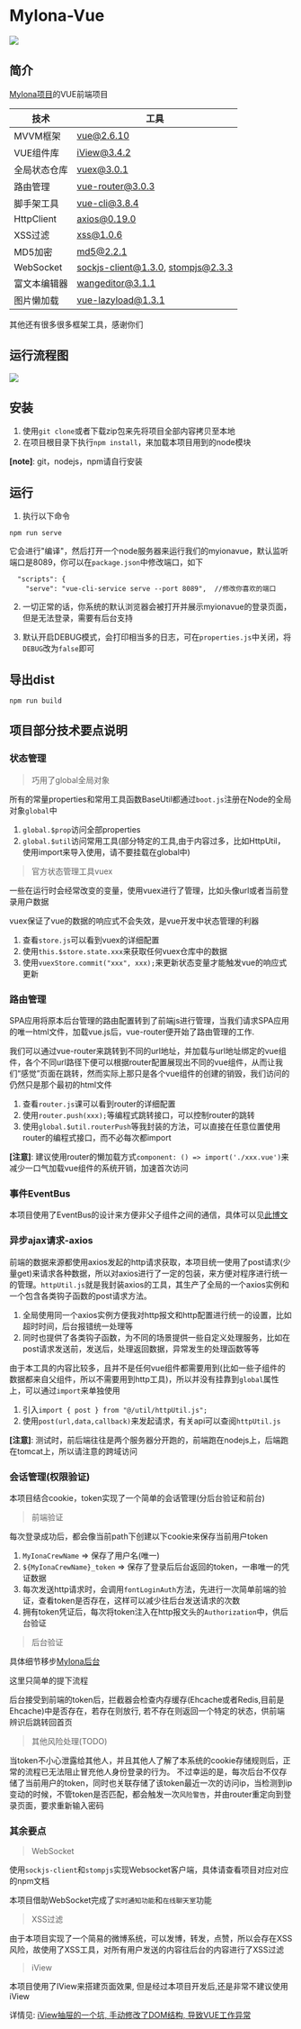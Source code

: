 # MyIona-Vue

<a title="Hits" target="_blank" href="https://github.com/b3log/hits"><img src="https://hits.b3log.org/myionavue/hits.svg"></a>

## 简介

[MyIona项目](https://github.com/zazaluMonster/MyIona)的VUE前端项目

技术 | 工具
----|------
MVVM框架 | vue@2.6.10
VUE组件库 | iView@3.4.2
全局状态仓库 | vuex@3.0.1
路由管理 | vue-router@3.0.3
脚手架工具 | vue-cli@3.8.4
HttpClient | axios@0.19.0
XSS过滤 | xss@1.0.6
MD5加密 | md5@2.2.1
WebSocket | sockjs-client@1.3.0, stompjs@2.3.3
富文本编辑器 | wangeditor@3.1.1
图片懒加载 | vue-lazyload@1.3.1

其他还有很多很多框架工具，感谢你们

## 运行流程图

<img src="src/assets/images/MyIonaVue运行流程图.png">

## 安装

1. 使用`git clone`或者下载zip包来先将项目全部内容拷贝至本地
2. 在项目根目录下执行`npm install`，来加载本项目用到的node模块

**[note]**: git，nodejs，npm请自行安装

## 运行


1. 执行以下命令

```
npm run serve
```

它会进行"编译"，然后打开一个node服务器来运行我们的myionavue，默认监听端口是8089，你可以在`package.json`中修改端口，如下
```
  "scripts": {
    "serve": "vue-cli-service serve --port 8089",  //修改你喜欢的端口
```

2. 一切正常的话，你系统的默认浏览器会被打开并展示myionavue的登录页面，但是无法登录，需要有后台支持

3. 默认开启DEBUG模式，会打印相当多的日志，可在`properties.js`中关闭，将`DEBUG`改为`false`即可

## 导出dist

```
npm run build
```

## 项目部分技术要点说明

### 状态管理

>巧用了global全局对象

所有的常量properties和常用工具函数BaseUtil都通过`boot.js`注册在Node的全局对象`global`中

1. `global.$prop`访问全部properties
2. `global.$util`访问常用工具(部分特定的工具,由于内容过多，比如HttpUtil，使用import来导入使用，请不要挂载在global中)

>官方状态管理工具vuex

一些在运行时会经常改变的变量，使用vuex进行了管理，比如头像url或者当前登录用户数据

vuex保证了vue的数据的响应式不会失效，是vue开发中状态管理的利器

1. 查看`store.js`可以看到vuex的详细配置
2. 使用`this.$store.state.xxx`来获取任何vuex仓库中的数据
3. 使用`vuexStore.commit("xxx", xxx);`来更新状态变量才能触发vue的响应式更新

### 路由管理

SPA应用将原本后台管理的路由配置转到了前端js进行管理，当我们请求SPA应用的唯一html文件，加载vue.js后，vue-router便开始了路由管理的工作.

我们可以通过vue-router来跳转到不同的url地址，并加载与url地址绑定的vue组件，各个不同url路径下便可以根据router配置展现出不同的vue组件，从而让我们“感觉”页面在跳转，然而实际上那只是各个vue组件的创建的销毁，我们访问的仍然只是那个最初的html文件

1. 查看`router.js`课可以看到router的详细配置
2. 使用`router.push(xxx);`等编程式跳转接口，可以控制router的跳转
3. 使用`global.$util.routerPush`等我封装的方法，可以直接在任意位置使用router的编程式接口，而不必每次都import

**[注意]**: 建议使用router的懒加载方式`component: () => import('./xxx.vue')`来减少一口气加载vue组件的系统开销，加速首次访问

### 事件EventBus

本项目使用了EventBus的设计来方便非父子组件之间的通信，具体可以见[此博文](https://medium.com/@andrejsabrickis/https-medium-com-andrejsabrickis-create-simple-eventbus-to-communicate-between-vue-js-components-cdc11cd59860)

### 异步ajax请求-axios

前端的数据来源都使用axios发起的http请求获取，本项目统一使用了post请求(少量get)来请求各种数据，所以对axios进行了一定的包装，来方便对程序进行统一的管理。`httpUtil.js`就是我封装axios的工具，其生产了全局的一个axios实例和一个包含各类钩子函数的post请求方法。

1. 全局使用同一个axios实例方便我对http报文和http配置进行统一的设置，比如超时时间，后台报错统一处理等
2. 同时也提供了各类钩子函数，为不同的场景提供一些自定义处理服务，比如在post请求发送前，发送后，处理返回数据，异常发生的处理函数等等

由于本工具的内容比较多，且并不是任何vue组件都需要用到(比如一些子组件的数据都来自父组件，所以不需要用到http工具)，所以并没有挂靠到`global`属性上，可以通过`import`来单独使用

1. 引入`import { post } from "@/util/httpUtil.js";`
2. 使用`post(url,data,callback)`来发起请求，有关api可以查阅`httpUtil.js`

**[注意]**: 测试时，前后端往往是两个服务器分开跑的，前端跑在nodejs上，后端跑在tomcat上，所以请注意的跨域访问

### 会话管理(权限验证)

本项目结合cookie，token实现了一个简单的会话管理(分后台验证和前台)

> 前端验证

每次登录成功后，都会像当前path下创建以下cookie来保存当前用户token
1. `MyIonaCrewName` => 保存了用户名(唯一)
2. `${MyIonaCrewName}_token` => 保存了登录后后台返回的token，一串唯一的凭证数据
3. 每次发送http请求时，会调用`fontLoginAuth`方法，先进行一次简单前端的验证，查看token是否存在，这样可以减少往后台发送请求的次数
4. 拥有token凭证后，每次将token注入在http报文头的`Authorization`中，供后台验证

> 后台验证

具体细节移步[MyIona后台](https://github.com/zazaluMonster/MyIona)

这里只简单的提下流程

后台接受到前端的token后，拦截器会检查内存缓存(Ehcache或者Redis,目前是Ehcache)中是否存在，若存在则放行, 若不存在则返回一个特定的状态，供前端辨识后跳转回首页

> 其他风险处理(TODO)

当token不小心泄露给其他人，并且其他人了解了本系统的cookie存储规则后，正常的流程已无法阻止冒充他人身份登录的行为。
不过幸运的是，每次后台不仅存储了当前用户的token，同时也关联存储了该token最近一次的访问ip，当检测到ip变动的时候，不管token是否匹配，都会触发一次`风险警告`，并由router重定向到登录页面，要求重新输入密码

### 其余要点

> WebSocket

使用`sockjs-client`和`stompjs`实现Websocket客户端，具体请查看项目对应对应的npm文档

本项目借助WebSocket完成了`实时通知功能`和`在线聊天室`功能

> XSS过滤

由于本项目实现了一个简易的微博系统，可以发博，转发，点赞，所以会存在XSS风险，故使用了XSS工具，对所有用户发送的内容往后台的内容进行了XSS过滤

> iView

本项目使用了IView来搭建页面效果, 但是经过本项目开发后,还是非常不建议使用iView

详情见: [iView抽屉的一个坑, 手动修改了DOM结构, 导致VUE工作异常](https://www.v2ex.com/t/590284#reply121)